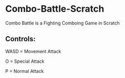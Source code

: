 # Combo-Battle-Scratch
Combo Battle is a Fighting Comboing Game in Scratch

## Controls:
WASD = Movement Attack
 
O = Special Attack
 
P = Normal Attack
